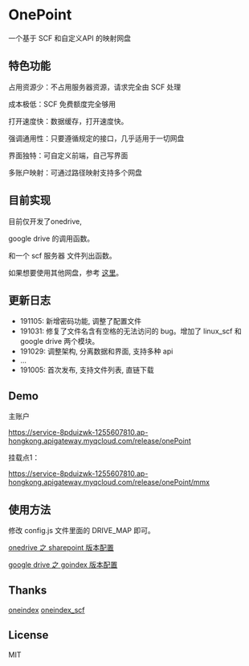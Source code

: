 # OnePoint

一个基于 SCF 和自定义API 的映射网盘

## 特色功能

占用资源少：不占用服务器资源，请求完全由 SCF 处理

成本极低：SCF 免费额度完全够用

打开速度快：数据缓存，打开速度快。

强调通用性：只要遵循规定的接口，几乎适用于一切网盘

界面独特：可自定义前端，自己写界面

多账户映射：可通过路径映射支持多个网盘

## 目前实现

目前仅开发了onedrive, 

google drive 的调用函数。

和一个 scf 服务器 文件列出函数。

如果想要使用其他网盘，参考 [这里]( https://www.onesrc.cn/p/onepoint-api-documentation.html)。

## 更新日志

- 191105: 新增密码功能, 调整了配置文件
- 191031: 修复了文件名含有空格的无法访问的 bug。增加了 linux_scf 和 google drive 两个模块。
- 191029: 调整架构, 分离数据和界面, 支持多种 api
- ...
- 191005: 首次发布, 支持文件列表, 直链下载


## Demo

主账户

https://service-8pduizwk-1255607810.ap-hongkong.apigateway.myqcloud.com/release/onePoint

挂载点1：

https://service-8pduizwk-1255607810.ap-hongkong.apigateway.myqcloud.com/release/onePoint/mmx

## 使用方法

修改 config.js 文件里面的 DRIVE_MAP 即可。

[onedrive 之 sharepoint 版本配置](https://www.onesrc.cn/p/onepoint-configuration-process.html)

[google drive 之  goindex 版本配置](https://www.onesrc.cn/p/google-drive-for-one-point-configuration.html)

## Thanks

[oneindex](https://github.com/donwa/oneindex)
[oneindex_scf](https://github.com/qkqpttgf/OneDrive_SCF)

## License

MIT